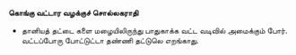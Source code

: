 **கொங்கு வட்டார வழக்குச் சொல்லகராதி**
- தானியத் தட்டை களை மழையிலிருந்து பாதுகாக்க வட்ட வடிவில் அமைக்கும் போர். வட்டப்போரு போட்டுட்டா தண்ணி தட்டுலெ எறங்காது.

